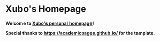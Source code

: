 # Xubo's Homepage
**Welcome to [Xubo's personal homepage](https://xubolee.github.io/)!**

**Special thanks to https://academicpages.github.io/ for the tamplate.**
